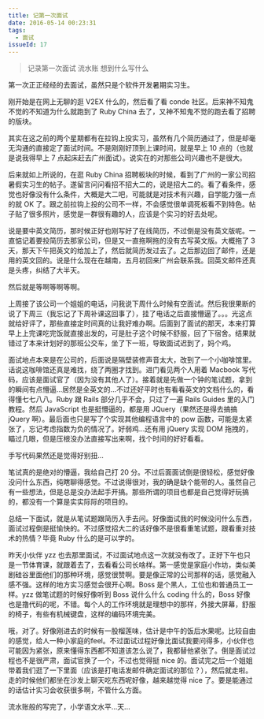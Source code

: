 ```yaml
---
title: 记第一次面试
date: 2016-05-14 00:23:31
tags:
  - 面试
issueId: 17
---
```


> 记录第一次面试 流水账 想到什么写什么

第一次正正经经的去面试，虽然只是个软件开发暑期实习生。

刚开始是在网上无聊的逛 V2EX 什么的，然后看了看 conde 社区。后来神不知鬼不觉的不知道为什么就跑到了 Ruby China 去了，又神不知鬼不觉的跑去看了招聘的版块。

其实在这之前的两个星期都有在拉钩上投实习，虽然有几个简历通过了，但是却毫无沟通的直接定了面试时间。不是刚刚好顶到上课时间，就是早上 10 点的（也就是说我得早上 7 点起床赶去广州面试）。说实在的对那些公司兴趣也不是很大。
<!--more-->

后来就如上所说的，在逛 Ruby China 招聘板块的时候，看到了广州的一家公司招暑假实习生的帖子。遂留言问问看招不招大二的，说是招大二的。看了看条件，感觉也好像没有什么条件，大概是大二吧，可能就是对技术有兴趣，自学能力强一点的就 OK 了。跟之前拉钩上投的公司不一样，不会感觉很单调死板看不到特色。帖子贴了很多照片，感觉是一群很有趣的人，应该是个实习的好去处呢。

说是要中英文简历，那时候正好也刚写好了在线简历，不过倒是没有英文版呢。一直惦记着要投简历去那家公司，但是又一直拖啊拖的没有去写英文版。大概拖了 3 天，那天下午把英文的给加上了，然后就简历发过去了。之后那边回了邮件，还是用的英文回的。说是什么现在在越南，五月初回来广州会联系我。回英文邮件还真是头疼，纠结了大半天。

然后就是等啊等啊等啊。

上周接了该公司一个姐姐的电话，问我说下周什么时候有空面试。然后我很果断的说了下周三（我忘记了下周补课这回事了），挂了电话之后直接懵逼了。。。光这点就给好评了，那些直接定时间真的让我好难办啊。后面到了面试的那天，本来打算早上上完课吃完饭就直接出发的，可是肚子这个时候不舒服，回了下宿舍。结果就错过了本来计划好的那班公交车，坐了下一班，导致面试迟到了，妈个鸡。

面试地点本来是在公司的，后面说是隔壁装修声音太大，改到了一个小咖啡馆里。话说这咖啡馆还真是难找，绕了两圈才找到。进门看见两个人用着 Macbook 写代码，应该是面试官了（因为没有其他人了）。接着就是先做一个钟的笔试题，拿到的瞬间有点懵逼...居然是全英文的...不过还好平时也有看看英文的文档什么的，看得懂七七八八。Ruby 跟 Rails 部分几乎不会，只过了一遍 Rails Guides 里的入门教程。然后 JavaScript 也是挺懵逼的，都是用 JQuery（果然还是得去搞搞 jQuery 啊）。最后面也只是写了个实现其他编程语言中的 pow 函数，可能是太紧张了，忘记考虑指数为负的情况了。好弱鸡...还有用 jQuery 实现 DOM 拖拽的，瞄过几眼，但是压根没办法直接写出来啊，找个时间的好好看看。

手写代码果然还是觉得好别扭...

笔试真的是绝对的懵逼，我给自己打 20 分。不过后面面试倒是很轻松，感觉好像没问什么东西，纯瞎聊得感觉。不过说得很对，我的确是缺个能带的人。虽然自己有一些想法，但是总是没办法起手开搞。那些所谓的项目也都是自己觉得好玩搞的，都没有一个算是实实际际的项目的。

总结一下面试，就是从笔试题跟简历入手去问。好像面试我的时候没问什么东西，面试过程倒是挺愉快的。不过感觉招大二的话好像不是很看重笔试题，跟看重对技术的热情？毕竟 Ruby 什么的是可以学的。

昨天小伙伴 yzz 也去那里面试，不过面试地点这一次就没有改了。正好下午也只是一节体育课，就跟着去了，去看看公司长啥样。第一感觉是家庭小作坊，类似美剧硅谷里面他们的那种环境，感觉很赞啊。要是像正常的公司那样的话，感觉融入感不强。这样的地方实习感觉会很开心啊。Boss 是个黑人，工位也和普通员工一样。yzz 做笔试题的时候好像听到 Boss 说什么什么 coding 什么的，Boss 好像也是撸代码的呢，不错。每个人的工作环境就是理想中的那样，外接大屏幕，舒服的椅子，有些有机械键盘，这样的编码环境完美。

哦，对了。好像刚进去的时候有一股榴莲味，估计是中午的饭后水果呢。比较自由的感觉，给人一种小家庭的feel。不过面试过程好像比面试我要问得多，小伙伴也可能因为紧张，原来懂得东西都不知道该怎么说了，我都替他紧张了。倒是面试过程也不是很严肃，面试官换了一个，不过也觉得挺 nice 的。面试完之后一个姐姐带着我们逛了一下里面（应该是打电话发邮件确定面试的那位？），然后就走啦。走的时候他们都坐在沙发上聊天吃东西呢好像，越来越觉得 nice 了。要是能通过的话估计实习会收获很多啊，不管什么方面。

流水账般的写完了，小学语文水平...天...
